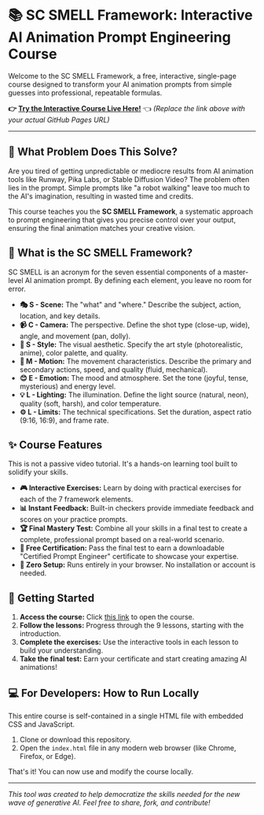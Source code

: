 # 📚 SC SMELL Framework: Interactive AI Animation Prompt Engineering Course

Welcome to the SC SMELL Framework, a free, interactive, single-page course designed to transform your AI animation prompts from simple guesses into professional, repeatable formulas.

**👉 [Try the Interactive Course Live Here!](https://your-username.github.io/your-repository-name/)** 👈
*(Replace the link above with your actual GitHub Pages URL)*

---

## 🎯 What Problem Does This Solve?

Are you tired of getting unpredictable or mediocre results from AI animation tools like Runway, Pika Labs, or Stable Diffusion Video? The problem often lies in the prompt. Simple prompts like "a robot walking" leave too much to the AI's imagination, resulting in wasted time and credits.

This course teaches you the **SC SMELL Framework**, a systematic approach to prompt engineering that gives you precise control over your output, ensuring the final animation matches your creative vision.

## 🤔 What is the SC SMELL Framework?

SC SMELL is an acronym for the seven essential components of a master-level AI animation prompt. By defining each element, you leave no room for error.

* **🎭 S - Scene:** The "what" and "where." Describe the subject, action, location, and key details.
* **📹 C - Camera:** The perspective. Define the shot type (close-up, wide), angle, and movement (pan, dolly).
* **🎨 S - Style:** The visual aesthetic. Specify the art style (photorealistic, anime), color palette, and quality.
* **💫 M - Motion:** The movement characteristics. Describe the primary and secondary actions, speed, and quality (fluid, mechanical).
* **😊 E - Emotion:** The mood and atmosphere. Set the tone (joyful, tense, mysterious) and energy level.
* **💡 L - Lighting:** The illumination. Define the light source (natural, neon), quality (soft, harsh), and color temperature.
* **⚙️ L - Limits:** The technical specifications. Set the duration, aspect ratio (9:16, 16:9), and frame rate.

## ✨ Course Features

This is not a passive video tutorial. It's a hands-on learning tool built to solidify your skills.

* **🎮 Interactive Exercises:** Learn by doing with practical exercises for each of the 7 framework elements.
* **📊 Instant Feedback:** Built-in checkers provide immediate feedback and scores on your practice prompts.
* **🏆 Final Mastery Test:** Combine all your skills in a final test to create a complete, professional prompt based on a real-world scenario.
* **📜 Free Certification:** Pass the final test to earn a downloadable "Certified Prompt Engineer" certificate to showcase your expertise.
* **🚀 Zero Setup:** Runs entirely in your browser. No installation or account is needed.

## 🚀 Getting Started

1.  **Access the course:** Click [this link](https://your-username.github.io/your-repository-name/) to open the course.
2.  **Follow the lessons:** Progress through the 9 lessons, starting with the introduction.
3.  **Complete the exercises:** Use the interactive tools in each lesson to build your understanding.
4.  **Take the final test:** Earn your certificate and start creating amazing AI animations!

## 💻 For Developers: How to Run Locally

This entire course is self-contained in a single HTML file with embedded CSS and JavaScript.

1.  Clone or download this repository.
2.  Open the `index.html` file in any modern web browser (like Chrome, Firefox, or Edge).

That's it! You can now use and modify the course locally.

---

_This tool was created to help democratize the skills needed for the new wave of generative AI. Feel free to share, fork, and contribute!_

